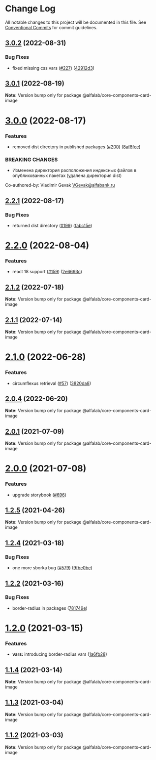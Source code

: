 # Change Log

All notable changes to this project will be documented in this file.
See [Conventional Commits](https://conventionalcommits.org) for commit guidelines.

## [3.0.2](https://github.com/core-ds/core-components/compare/@alfalab/core-components-card-image@3.0.1...@alfalab/core-components-card-image@3.0.2) (2022-08-31)


### Bug Fixes

* fixed missing css vars ([#227](https://github.com/core-ds/core-components/issues/227)) ([42912d3](https://github.com/core-ds/core-components/commit/42912d306657490e8c7f577cb53120767d503fcb))





## [3.0.1](https://github.com/core-ds/core-components/compare/@alfalab/core-components-card-image@3.0.0...@alfalab/core-components-card-image@3.0.1) (2022-08-19)

**Note:** Version bump only for package @alfalab/core-components-card-image





# [3.0.0](https://github.com/core-ds/core-components/compare/@alfalab/core-components-card-image@2.2.1...@alfalab/core-components-card-image@3.0.0) (2022-08-17)


### Features

* removed dist directory in published packages ([#200](https://github.com/core-ds/core-components/issues/200)) ([8af8fee](https://github.com/core-ds/core-components/commit/8af8fee53ca0bd19fa2d1ca1422e0df23096e2c8))


### BREAKING CHANGES

* Изменена директория расположения индексных файлов в опубликованных пакетах (удалена
директория dist)

Co-authored-by: Vladimir Gevak <VGevak@alfabank.ru>





## [2.2.1](https://github.com/core-ds/core-components/compare/@alfalab/core-components-card-image@2.2.0...@alfalab/core-components-card-image@2.2.1) (2022-08-17)


### Bug Fixes

* returned dist directory ([#199](https://github.com/core-ds/core-components/issues/199)) ([fabc15e](https://github.com/core-ds/core-components/commit/fabc15effa1457ca65ec7238206f1b1fc2a2a613))





# [2.2.0](https://github.com/core-ds/core-components/compare/@alfalab/core-components-card-image@2.1.2...@alfalab/core-components-card-image@2.2.0) (2022-08-04)


### Features

* react 18 support ([#159](https://github.com/core-ds/core-components/issues/159)) ([2e6693c](https://github.com/core-ds/core-components/commit/2e6693c62f534e333aadb7d3fff4ffd78ac84c63))





## [2.1.2](https://github.com/core-ds/core-components/compare/@alfalab/core-components-card-image@2.1.1...@alfalab/core-components-card-image@2.1.2) (2022-07-18)

**Note:** Version bump only for package @alfalab/core-components-card-image





## [2.1.1](https://github.com/core-ds/core-components/compare/@alfalab/core-components-card-image@2.1.0...@alfalab/core-components-card-image@2.1.1) (2022-07-14)

**Note:** Version bump only for package @alfalab/core-components-card-image





# [2.1.0](https://github.com/core-ds/core-components/compare/@alfalab/core-components-card-image@2.0.4...@alfalab/core-components-card-image@2.1.0) (2022-06-28)


### Features

* circumflexus retrieval ([#57](https://github.com/core-ds/core-components/issues/57)) ([3820da8](https://github.com/core-ds/core-components/commit/3820da818bcdcbee6904c648b3e29c3c828fe202))





## [2.0.4](https://github.com/core-ds/core-components/compare/@alfalab/core-components-card-image@2.0.3...@alfalab/core-components-card-image@2.0.4) (2022-06-20)

**Note:** Version bump only for package @alfalab/core-components-card-image





## [2.0.1](https://github.com/core-ds/core-components/compare/@alfalab/core-components-card-image@2.0.0...@alfalab/core-components-card-image@2.0.1) (2021-07-09)

**Note:** Version bump only for package @alfalab/core-components-card-image





# [2.0.0](https://github.com/core-ds/core-components/compare/@alfalab/core-components-card-image@1.2.5...@alfalab/core-components-card-image@2.0.0) (2021-07-08)


### Features

* upgrade storybook ([#696](https://github.com/core-ds/core-components/issues/696))

## [1.2.5](https://github.com/core-ds/core-components/compare/@alfalab/core-components-card-image@1.2.4...@alfalab/core-components-card-image@1.2.5) (2021-04-26)

**Note:** Version bump only for package @alfalab/core-components-card-image





## [1.2.4](https://github.com/core-ds/core-components/compare/@alfalab/core-components-card-image@1.2.2...@alfalab/core-components-card-image@1.2.4) (2021-03-18)


### Bug Fixes

* one more sborka bug ([#579](https://github.com/core-ds/core-components/issues/579)) ([9fbe0be](https://github.com/core-ds/core-components/commit/9fbe0beca56ec5971de78b3f6cda25305b260efc))





## [1.2.2](https://github.com/core-ds/core-components/compare/@alfalab/core-components-card-image@1.2.0...@alfalab/core-components-card-image@1.2.2) (2021-03-16)


### Bug Fixes

* border-radius in packages ([781749e](https://github.com/core-ds/core-components/commit/781749ef38aefd5a6707ac56d2e297dce9f3e073))





# [1.2.0](https://github.com/core-ds/core-components/compare/@alfalab/core-components-card-image@1.1.4...@alfalab/core-components-card-image@1.2.0) (2021-03-15)


### Features

* **vars:** introducing border-radius vars ([1a6fb28](https://github.com/core-ds/core-components/commit/1a6fb287bcfab50048c3a9100645b4dee8cd3395))





## [1.1.4](https://github.com/core-ds/core-components/compare/@alfalab/core-components-card-image@1.1.3...@alfalab/core-components-card-image@1.1.4) (2021-03-14)

**Note:** Version bump only for package @alfalab/core-components-card-image





## [1.1.3](https://github.com/core-ds/core-components/compare/@alfalab/core-components-card-image@1.1.2...@alfalab/core-components-card-image@1.1.3) (2021-03-04)

**Note:** Version bump only for package @alfalab/core-components-card-image





## [1.1.2](https://github.com/core-ds/core-components/compare/@alfalab/core-components-card-image@1.1.1...@alfalab/core-components-card-image@1.1.2) (2021-03-03)

**Note:** Version bump only for package @alfalab/core-components-card-image
